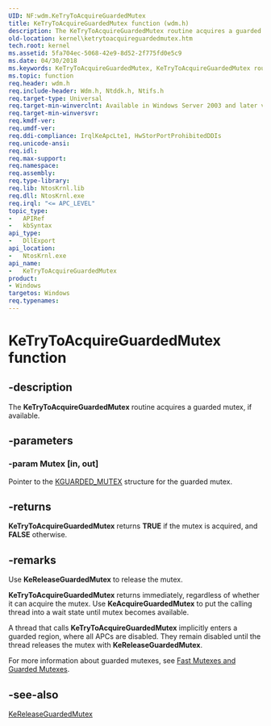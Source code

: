 ```yaml
---
UID: NF:wdm.KeTryToAcquireGuardedMutex
title: KeTryToAcquireGuardedMutex function (wdm.h)
description: The KeTryToAcquireGuardedMutex routine acquires a guarded mutex, if available.
old-location: kernel\ketrytoacquireguardedmutex.htm
tech.root: kernel
ms.assetid: 5fa704ec-5068-42e9-8d52-2f775fd0e5c9
ms.date: 04/30/2018
ms.keywords: KeTryToAcquireGuardedMutex, KeTryToAcquireGuardedMutex routine [Kernel-Mode Driver Architecture], k105_4761d5a7-fc37-45de-a35e-7da9a99258b6.xml, kernel.ketrytoacquireguardedmutex, wdm/KeTryToAcquireGuardedMutex
ms.topic: function
req.header: wdm.h
req.include-header: Wdm.h, Ntddk.h, Ntifs.h
req.target-type: Universal
req.target-min-winverclnt: Available in Windows Server 2003 and later versions of Windows.
req.target-min-winversvr: 
req.kmdf-ver: 
req.umdf-ver: 
req.ddi-compliance: IrqlKeApcLte1, HwStorPortProhibitedDDIs
req.unicode-ansi: 
req.idl: 
req.max-support: 
req.namespace: 
req.assembly: 
req.type-library: 
req.lib: NtosKrnl.lib
req.dll: NtosKrnl.exe
req.irql: "<= APC_LEVEL"
topic_type:
-	APIRef
-	kbSyntax
api_type:
-	DllExport
api_location:
-	NtosKrnl.exe
api_name:
-	KeTryToAcquireGuardedMutex
product:
- Windows
targetos: Windows
req.typenames: 
---
```


# KeTryToAcquireGuardedMutex function


## -description


The <b>KeTryToAcquireGuardedMutex</b> routine acquires a guarded mutex, if available.


## -parameters




### -param Mutex [in, out]

Pointer to the <a href="https://msdn.microsoft.com/library/windows/hardware/ff554235">KGUARDED_MUTEX</a> structure for the guarded mutex.


## -returns



<b>KeTryToAcquireGuardedMutex</b> returns <b>TRUE</b> if the mutex is acquired, and <b>FALSE</b> otherwise.




## -remarks



Use <b>KeReleaseGuardedMutex</b> to release the mutex.

<b>KeTryToAcquireGuardedMutex</b> returns immediately, regardless of whether it can acquire the mutex. Use <b>KeAcquireGuardedMutex</b> to put the calling thread into a wait state until mutex becomes available.

A thread that calls <b>KeTryToAcquireGuardedMutex</b> implicitly enters a guarded region, where all APCs are disabled. They remain disabled until the thread releases the mutex with <b>KeReleaseGuardedMutex</b>.

For more information about guarded mutexes, see <a href="https://msdn.microsoft.com/library/windows/hardware/ff545716">Fast Mutexes and Guarded Mutexes</a>.




## -see-also




<a href="https://msdn.microsoft.com/library/windows/hardware/ff553124">KeReleaseGuardedMutex</a>
 

 

